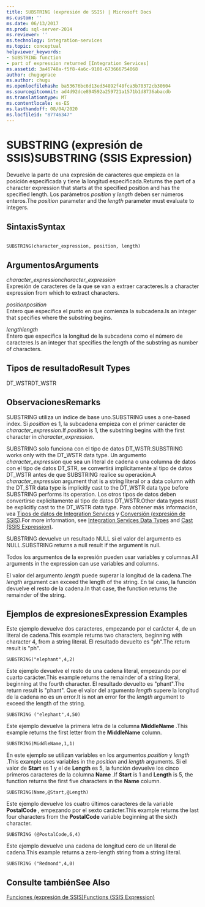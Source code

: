 ```yaml
---
title: SUBSTRING (expresión de SSIS) | Microsoft Docs
ms.custom: ''
ms.date: 06/13/2017
ms.prod: sql-server-2014
ms.reviewer: ''
ms.technology: integration-services
ms.topic: conceptual
helpviewer_keywords:
- SUBSTRING function
- part of expression returned [Integration Services]
ms.assetid: 3a46748a-f5f8-4a6c-9108-673666754068
author: chugugrace
ms.author: chugu
ms.openlocfilehash: ba53676bc6d13ed34892f48fca3b70372cb30604
ms.sourcegitcommit: ad4d92dce894592a259721a1571b1d8736abacdb
ms.translationtype: MT
ms.contentlocale: es-ES
ms.lasthandoff: 08/04/2020
ms.locfileid: "87746347"
---
```

# <a name="substring-ssis-expression"></a><span data-ttu-id="fbdc9-102">SUBSTRING (expresión de SSIS)</span><span class="sxs-lookup"><span data-stu-id="fbdc9-102">SUBSTRING (SSIS Expression)</span></span>
  <span data-ttu-id="fbdc9-103">Devuelve la parte de una expresión de caracteres que empieza en la posición especificada y tiene la longitud especificada.</span><span class="sxs-lookup"><span data-stu-id="fbdc9-103">Returns the part of a character expression that starts at the specified position and has the specified length.</span></span> <span data-ttu-id="fbdc9-104">Los parámetros *position* y *length* deben ser números enteros.</span><span class="sxs-lookup"><span data-stu-id="fbdc9-104">The *position* parameter and the *length* parameter must evaluate to integers.</span></span>  
  
## <a name="syntax"></a><span data-ttu-id="fbdc9-105">Sintaxis</span><span class="sxs-lookup"><span data-stu-id="fbdc9-105">Syntax</span></span>  
  
```  
  
SUBSTRING(character_expression, position, length)  
```  
  
## <a name="arguments"></a><span data-ttu-id="fbdc9-106">Argumentos</span><span class="sxs-lookup"><span data-stu-id="fbdc9-106">Arguments</span></span>  
 <span data-ttu-id="fbdc9-107">*character_expression*</span><span class="sxs-lookup"><span data-stu-id="fbdc9-107">*character_expression*</span></span>  
 <span data-ttu-id="fbdc9-108">Expresión de caracteres de la que se van a extraer caracteres.</span><span class="sxs-lookup"><span data-stu-id="fbdc9-108">Is a character expression from which to extract characters.</span></span>  
  
 <span data-ttu-id="fbdc9-109">*position*</span><span class="sxs-lookup"><span data-stu-id="fbdc9-109">*position*</span></span>  
 <span data-ttu-id="fbdc9-110">Entero que especifica el punto en que comienza la subcadena.</span><span class="sxs-lookup"><span data-stu-id="fbdc9-110">Is an integer that specifies where the substring begins.</span></span>  
  
 <span data-ttu-id="fbdc9-111">*length*</span><span class="sxs-lookup"><span data-stu-id="fbdc9-111">*length*</span></span>  
 <span data-ttu-id="fbdc9-112">Entero que especifica la longitud de la subcadena como el número de caracteres.</span><span class="sxs-lookup"><span data-stu-id="fbdc9-112">Is an integer that specifies the length of the substring as number of characters.</span></span>  
  
## <a name="result-types"></a><span data-ttu-id="fbdc9-113">Tipos de resultado</span><span class="sxs-lookup"><span data-stu-id="fbdc9-113">Result Types</span></span>  
 <span data-ttu-id="fbdc9-114">DT_WSTR</span><span class="sxs-lookup"><span data-stu-id="fbdc9-114">DT_WSTR</span></span>  
  
## <a name="remarks"></a><span data-ttu-id="fbdc9-115">Observaciones</span><span class="sxs-lookup"><span data-stu-id="fbdc9-115">Remarks</span></span>  
 <span data-ttu-id="fbdc9-116">SUBSTRING utiliza un índice de base uno.</span><span class="sxs-lookup"><span data-stu-id="fbdc9-116">SUBSTRING uses a one-based index.</span></span> <span data-ttu-id="fbdc9-117">Si *position* es 1, la subcadena empieza con el primer carácter de *character_expression*.</span><span class="sxs-lookup"><span data-stu-id="fbdc9-117">If *position* is 1, the substring begins with the first character in *character_expression*.</span></span>  
  
 <span data-ttu-id="fbdc9-118">SUBSTRING solo funciona con el tipo de datos DT_WSTR.</span><span class="sxs-lookup"><span data-stu-id="fbdc9-118">SUBSTRING works only with the DT_WSTR data type.</span></span> <span data-ttu-id="fbdc9-119">Un argumento *character_expression* que sea un literal de cadena o una columna de datos con el tipo de datos DT_STR, se convertirá implícitamente al tipo de datos DT_WSTR antes de que SUBSTRING realice su operación.</span><span class="sxs-lookup"><span data-stu-id="fbdc9-119">A *character_expression* argument that is a string literal or a data column with the DT_STR data type is implicitly cast to the DT_WSTR data type before SUBSTRING performs its operation.</span></span> <span data-ttu-id="fbdc9-120">Los otros tipos de datos deben convertirse explícitamente al tipo de datos DT_WSTR.</span><span class="sxs-lookup"><span data-stu-id="fbdc9-120">Other data types must be explicitly cast to the DT_WSTR data type.</span></span> <span data-ttu-id="fbdc9-121">Para obtener más información, vea [Tipos de datos de Integration Services](../data-flow/integration-services-data-types.md) y [Conversión &#40;expresión de SSIS&#41;](cast-ssis-expression.md).</span><span class="sxs-lookup"><span data-stu-id="fbdc9-121">For more information, see [Integration Services Data Types](../data-flow/integration-services-data-types.md) and [Cast &#40;SSIS Expression&#41;](cast-ssis-expression.md).</span></span>  
  
 <span data-ttu-id="fbdc9-122">SUBSTRING devuelve un resultado NULL si el valor del argumento es NULL.</span><span class="sxs-lookup"><span data-stu-id="fbdc9-122">SUBSTRING returns a null result if the argument is null.</span></span>  
  
 <span data-ttu-id="fbdc9-123">Todos los argumentos de la expresión pueden usar variables y columnas.</span><span class="sxs-lookup"><span data-stu-id="fbdc9-123">All arguments in the expression can use variables and columns.</span></span>  
  
 <span data-ttu-id="fbdc9-124">El valor del argumento *length* puede superar la longitud de la cadena.</span><span class="sxs-lookup"><span data-stu-id="fbdc9-124">The *length* argument can exceed the length of the string.</span></span> <span data-ttu-id="fbdc9-125">En tal caso, la función devuelve el resto de la cadena.</span><span class="sxs-lookup"><span data-stu-id="fbdc9-125">In that case, the function returns the remainder of the string.</span></span>  
  
## <a name="expression-examples"></a><span data-ttu-id="fbdc9-126">Ejemplos de expresiones</span><span class="sxs-lookup"><span data-stu-id="fbdc9-126">Expression Examples</span></span>  
 <span data-ttu-id="fbdc9-127">Este ejemplo devuelve dos caracteres, empezando por el carácter 4, de un literal de cadena.</span><span class="sxs-lookup"><span data-stu-id="fbdc9-127">This example returns two characters, beginning with character 4, from a string literal.</span></span> <span data-ttu-id="fbdc9-128">El resultado devuelto es "ph".</span><span class="sxs-lookup"><span data-stu-id="fbdc9-128">The return result is "ph".</span></span>  
  
```  
SUBSTRING("elephant",4,2)  
```  
  
 <span data-ttu-id="fbdc9-129">Este ejemplo devuelve el resto de una cadena literal, empezando por el cuarto carácter.</span><span class="sxs-lookup"><span data-stu-id="fbdc9-129">This example returns the remainder of a string literal, beginning at the fourth character.</span></span> <span data-ttu-id="fbdc9-130">El resultado devuelto es "phant".</span><span class="sxs-lookup"><span data-stu-id="fbdc9-130">The return result is "phant".</span></span> <span data-ttu-id="fbdc9-131">Que el valor del argumento *length* supere la longitud de la cadena no es un error.</span><span class="sxs-lookup"><span data-stu-id="fbdc9-131">It is not an error for the *length* argument to exceed the length of the string.</span></span>  
  
```  
SUBSTRING ("elephant",4,50)  
```  
  
 <span data-ttu-id="fbdc9-132">Este ejemplo devuelve la primera letra de la columna **MiddleName** .</span><span class="sxs-lookup"><span data-stu-id="fbdc9-132">This example returns the first letter from the **MiddleName** column.</span></span>  
  
```  
SUBSTRING(MiddleName,1,1)  
```  
  
 <span data-ttu-id="fbdc9-133">En este ejemplo se utilizan variables en los argumentos *position* y *length* .</span><span class="sxs-lookup"><span data-stu-id="fbdc9-133">This example uses variables in the *position* and *length* arguments.</span></span> <span data-ttu-id="fbdc9-134">Si el valor de **Start** es 1 y el de **Length** es 5, la función devuelve los cinco primeros caracteres de la columna **Name** .</span><span class="sxs-lookup"><span data-stu-id="fbdc9-134">If **Start** is 1 and **Length** is 5, the function returns the first five characters in the **Name** column.</span></span>  
  
```  
SUBSTRING(Name,@Start,@Length)  
```  
  
 <span data-ttu-id="fbdc9-135">Este ejemplo devuelve los cuatro últimos caracteres de la variable **PostalCode** , empezando por el sexto carácter.</span><span class="sxs-lookup"><span data-stu-id="fbdc9-135">This example returns the last four characters from the **PostalCode** variable beginning at the sixth character.</span></span>  
  
```  
SUBSTRING (@PostalCode,6,4)  
```  
  
 <span data-ttu-id="fbdc9-136">Este ejemplo devuelve una cadena de longitud cero de un literal de cadena.</span><span class="sxs-lookup"><span data-stu-id="fbdc9-136">This example returns a zero-length string from a string literal.</span></span>  
  
```  
SUBSTRING ("Redmond",4,0)  
```  
  
## <a name="see-also"></a><span data-ttu-id="fbdc9-137">Consulte también</span><span class="sxs-lookup"><span data-stu-id="fbdc9-137">See Also</span></span>  
 [<span data-ttu-id="fbdc9-138">Funciones &#40;expresión de SSIS&#41;</span><span class="sxs-lookup"><span data-stu-id="fbdc9-138">Functions &#40;SSIS Expression&#41;</span></span>](functions-ssis-expression.md)  
  
  

